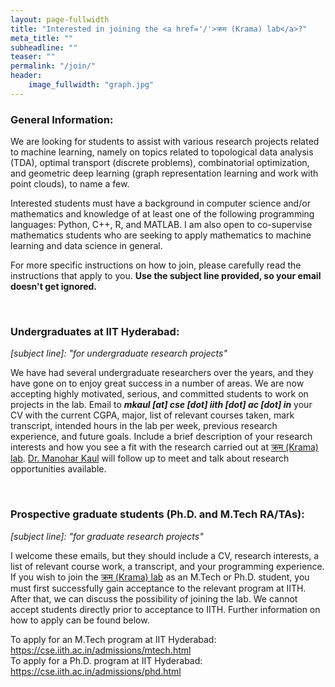 ```yaml
---
layout: page-fullwidth
title: "Interested in joining the <a href='/'>क्रम (Krama) lab</a>?"
meta_title: ""
subheadline: ""
teaser: ""
permalink: "/join/"
header:
    image_fullwidth: "graph.jpg"
---
```

<h3>General Information:</h3>
<p>We are looking for students to assist with various research projects related to machine learning, namely on topics related to topological data analysis (TDA), optimal transport (discrete problems), combinatorial optimization, and geometric deep learning (graph representation learning and work with point clouds), to name a few.
</p>
<p>Interested students must have a background in computer science and/or mathematics and knowledge of at least one of the following programming languages: Python, C++, R, and MATLAB. I am also open to co-supervise mathematics students who are seeking to apply mathematics to machine learning and data science in general.
</p>
<p>
For more specific instructions on how to join, please carefully read the instructions that apply to you. <b>Use the subject line provided, so your email doesn't get ignored.</b>
</p>
<br>

<h3>Undergraduates at IIT Hyderabad:</h3>
<i>[subject line]: "for undergraduate research projects"</i>
<br>
<p>
We have had several undergraduate researchers over the years, and they have gone on to enjoy great success in a number of areas. We are now accepting highly motivated, serious, and committed students to work on projects in the lab. Email to <i><b>mkaul [at] cse [dot] iith [dot] ac [dot] in</b></i> your CV with the current CGPA, major, list of relevant courses taken, mark transcript, intended hours in the lab per week, previous research experience, and future goals. Include a brief description of your research interests and how you see a fit with the research carried out at <a href="https://krama.cse.iith.ac.in">क्रम (Krama) lab</a>.
<a href="https://manukaul.github.io/">Dr. Manohar Kaul</a> will follow up to meet and talk about research opportunities available.
</p>
<br>

<h3>Prospective graduate students (Ph.D. and M.Tech RA/TAs):</h3>
<i>[subject line]: "for graduate research projects"</i>
<br>
<p>
I welcome these emails, but they should include a CV, research interests, a list of relevant course work, a transcript, and your programming experience. If you wish to join the <a href="https://krama.cse.iith.ac.in">क्रम (Krama) lab</a> as an M.Tech or Ph.D. student, you must first successfully gain acceptance to the relevant program at IITH. After that, we can discuss the possibility of joining the lab. We cannot accept students directly prior to acceptance to IITH. Further information on how to apply can be found below.
</p>
<p>

To apply for an M.Tech program at IIT Hyderabad: <a href="https://cse.iith.ac.in/admissions/mtech.html" target="_blank">https://cse.iith.ac.in/admissions/mtech.html</a>
<br>
To apply for a Ph.D. program at IIT Hyderabad: <a href="https://cse.iith.ac.in/admissions/phd.html" target="_blank">https://cse.iith.ac.in/admissions/phd.html</a>

</p>
